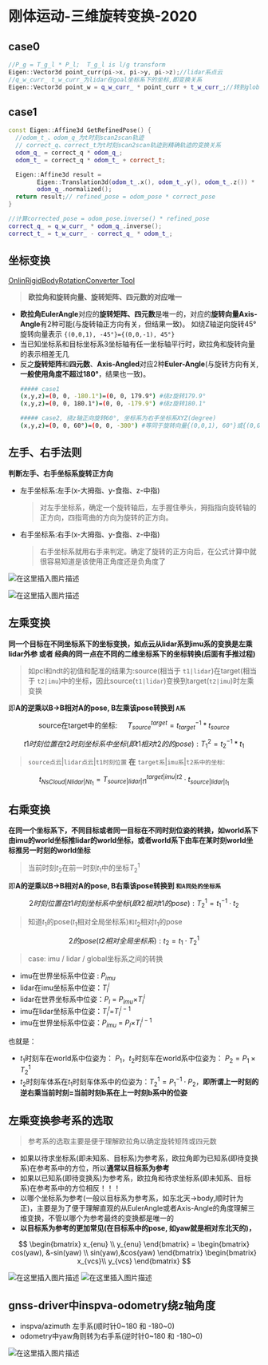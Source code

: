 # 刚体运动-三维旋转变换-2020

## case0
```cpp
//P_g = T_g_l * P_l;  T_g_l is l/g transform
Eigen::Vector3d point_curr(pi->x, pi->y, pi->z);//lidar系点云
//q_w_curr_ t_w_curr_为lidar在goal坐标系下的坐标,即变换关系
Eigen::Vector3d point_w = q_w_curr_ * point_curr + t_w_curr_;//转到global系
```

## case1
```cpp
const Eigen::Affine3d GetRefinedPose() {
  //odom_t_、odom_q_为t时刻scan2scan轨迹
  // correct_q、correct_t为t时刻scan2scan轨迹到精确轨迹的变换关系 
  odom_q_ = correct_q * odom_q_;
  odom_t_ = correct_q * odom_t_ + correct_t;

  Eigen::Affine3d result =
        Eigen::Translation3d(odom_t_.x(), odom_t_.y(), odom_t_.z()) *
        odom_q_.normalized();
  return result;// refined_pose = odom_pose * correct_pose
}

//计算corrected_pose = odom_pose.inverse() * refined_pose
correct_q_ = q_w_curr_ * odom_q_.inverse();
correct_t_ = t_w_curr_ - correct_q_ * odom_t_;
```
## 坐标变换

[OnlinRigidBodyRotationConverter Tool](https://www.andre-gaschler.com/rotationconverter/)

>**欧拉角和旋转向量、旋转矩阵、四元数的对应唯一**

- **欧拉角EulerAngle**对应的**旋转矩阵、四元数**是唯一的，对应的**旋转向量Axis-Angle**有2种可能(与旋转轴正方向有关，但结果一致)。
  如绕Z轴逆向旋转45°旋转向量表示 `{(0,0,1), -45°}={(0,0,-1), 45°}`
- 当已知坐标系和目标坐标系3坐标轴有任一坐标轴平行时，欧拉角和旋转向量的表示相差无几
- 反之**旋转矩阵**和**四元数**、**Axis-Angled**对应2种**Euler-Angle**(与旋转方向有关,**一般使用角度不超过180°**，结果也一致)。
  ```bash
  ##### case1
  (x,y,z)=(0, 0, -180.1°)=(0, 0, 179.9°) #绕z旋转179.9°
  (x,y,z)=(0, 0, 180.1°)=(0, 0, -179.9°) #绕z旋转180.1°
  
  ##### case2, 绕z轴正向旋转60°, 坐标系为右手坐标系XYZ(degree) 
  (x,y,z)=(0, 0, 60°)=(0, 0, -300°) #等同于旋转向量{(0,0,1), 60°}或{(0,0,-1), -60°}
  ```
  
 
		
## 左手、右手法则
**判断左手、右手坐标系旋转正方向**


- 左手坐标系:左手(x-大拇指、y-食指、z-中指)
  >对左手坐标系，确定一个旋转轴后，左手握住拳头，拇指指向旋转轴的正方向，四指弯曲的方向为旋转的正方向。

- 右手坐标系:右手(x-大拇指、y-食指、z-中指)
  >右手坐标系就用右手来判定。确定了旋转的正方向后，在公式计算中就很容易知道是该使用正角度还是负角度了


![在这里插入图片描述](images/tf_rigid_frame_left_right_hand.png) 
 
 ![在这里插入图片描述](images/tf_rigid_frame_left_right_hand2.png) 

## 左乘变换
**同一个目标在不同坐标系下的坐标变换，如点云从lidar系到imu系的变换是左乘lidar外参 或者 经典的同一点在不同的二维坐标系下的坐标转换(后面有手推过程)**

>如pcl和ndt的初值和配准的结果为:source(相当于 `t1|lidar`)在target(相当于 `t2|imu`)中的坐标，因此source(`t1|lidar`)变换到target(`t2|imu`)时左乘变换

即**A的逆乘以B->B相对A的pose, B左乘该pose转换到 `A系`**

$$
  \text{source在target中的坐标: }\quad T^{target}_{source} = t^{-1}_{target}*t_{source} 
$$
  
$$
  t1时刻位置在t2时刻坐标系中坐标(即t1相对t2的的pose): T^{2}_{1} = t^{-1}_{2}*t_{1}
$$


>`source点云`|`lidar点云`|`t1时刻位置` **在** `target系`|`imu系`|`t2系中的坐标`:
  
$$
  t_{NsCloud|Nlidar|Nt_1} = T^{target|imu|t2}_{source|lidar|t1} \cdot t_{source|lidar|t_1}
$$

 

## 右乘变换
  **在同一个坐标系下，不同目标或者同一目标在不同时刻位姿的转换，如world系下由imu的world坐标推lidar的world坐标，或者world系下由车在某时刻world坐标推另一时刻的world坐标**

>当前时刻$t_2$在前一时刻$t_1$中的坐标$T^1_2$

即**A的逆乘以B->B相对A的pose, B右乘该pose转换到 `和A同处的坐标系`**

$$
  2时刻位置在t1时刻坐标系中坐标(即t2相对t1的pose):T^1_2 = t^{-1}_1 \cdot t_2
$$

>知道$t_1$的pose($t_1$相对全局坐标系)`和`$t_2$相对$t_1$的pose

$$
  2的pose(t2相对全局坐标系):t_2 = t_1 \cdot T^1_2
$$

>case: imu / lidar / global坐标系之间的转换
 

- imu在世界坐标系中位姿 : $P_{imu}$ 
- lidar在imu坐标系中位姿：$T^i_ {l}$ 
- lidar在世界坐标系中位姿：$P_{l}$ = $P_{imu}$$\times$$T^i_ {l}$ 
- imu在lidar坐标系中位姿：$T^l_ {i}$=$T^{i-1}_ {l}$ 
- imu在世界坐标系中位姿：$P_{imu}$ = $P_{l}$$\times$$T^{i-1}_ {l}$

也就是：

- $t_1$时刻车在world系中位姿为： $P_1$，$t_2$时刻车在world系中位姿为： $P_2 = P_1 \times T^1_2$
- $t_2$时刻车体系在$t_1$时刻车体系中的位姿为：$T^1_2 = P_1^{-1} \cdot P_2$，**即所谓上一时刻的逆右乘当前时刻=当前时刻b系在上一时刻b系中的位姿**  


## 左乘变换参考系的选取
>参考系的选取主要是便于理解欧拉角以确定旋转矩阵或四元数

- 如果以待求坐标系(即未知系、目标系)为参考系，欧拉角即为已知系(即待变换系)在参考系中的方位，所以**通常以目标系为参考**
- 如果以已知系(即待变换系)为参考系，欧拉角和待求坐标系(即未知系、目标系)在参考系中的方位相反！！！
- 以哪个坐标系为参考(一般以目标系为参考系，如东北天->body,顺时针为正)，主要是为了便于理解直观的从EulerAngle或者Axis-Angle的角度理解三维变换，不管以哪个为参考最终的变换都是唯一的
- **以目标系为参考的更加常见(在目标系中的pose, 如yaw就是相对东北天的)，**

$$
  \begin{bmatrix}
  x_{enu} \\
  y_{enu}
  \end{bmatrix} 
  = \begin{bmatrix} 
  cos(yaw), &-sin(yaw) \\
  sin(yaw),&cos(yaw)
  \end{bmatrix} 
  \begin{bmatrix}
  x_{vcs}\\
  y_{vcs}
  \end{bmatrix}
$$ 

![在这里插入图片描述](images/tf_rigid_frame_note1.png) 
![在这里插入图片描述](images/tf_rigid_frame_note2.png)  

## gnss-driver中inspva-odometry绕z轴角度

- inspva/azimuth  左手系(顺时针0~180 和 -180~0)
- odometry中yaw角则转为右手系(逆时针0~180 和 -180~0)

![在这里插入图片描述](images/tf_rigid_frame_note3.png) 